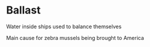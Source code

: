 # Ballast

Water inside ships used to balance themselves

Main cause for zebra mussels being brought to America

